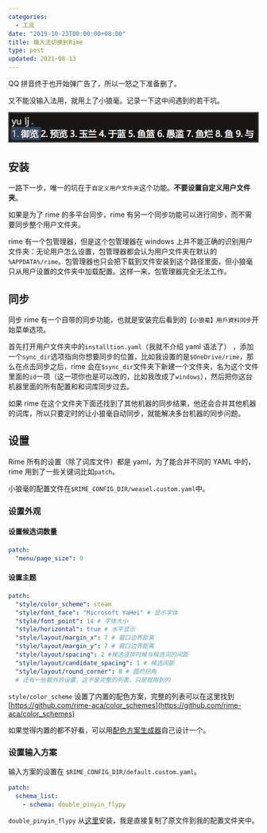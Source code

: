 ```yaml
---
categories:
  - 工具
date: "2019-10-23T00:00:00+08:00"
title: 输入法切换到Rime
type: post
updated: 2021-08-13
---
```


QQ 拼音终于也开始弹广告了，所以一怒之下准备删了。

又不能没输入法用，就用上了小狼毫。记录一下这中间遇到的若干坑。

<!-- more -->

![最终设置的效果](/static/rime-preview.jpg)

## 安装

一路下一步，唯一的坑在于`自定义用户文件夹`这个功能。**不要设置自定义用户文件夹**。

如果是为了 rime 的多平台同步，rime 有另一个同步功能可以进行同步，而不需要同步整个用户文件夹。

rime 有一个包管理器，但是这个包管理器在 windows 上并不能正确的识别用户文件夹：无论用户怎么设置，包管理器都会认为用户文件夹在默认的 `%APPDATA%/rime`。包管理器也只会把下载到文件安装到这个路径里面，但小狼毫只从用户设置的文件夹中加载配置。这样一来，包管理器完全无法工作。

## 同步

同步 rime 有一个自带的同步功能，也就是安装完后看到的`【小狼毫】用戶資料同步`开始菜单选项。

首先打开用户文件夹中的`installtion.yaml`（我就不介绍 yaml 语法了）
，添加一个`sync_dir`选项指向你想要同步的位置，比如我设置的是`$OneDrive/rime`，那么在点击同步之后，rime 会在`$sync_dir`文件夹下新建一个文件夹，名为这个文件里面的`id`一项（这一项你也是可以改的，比如我改成了`windows`），然后把你这台机器里面的所有配置和和词库同步过去。

如果 rime 在这个文件夹下面还找到了其他机器的同步结果，他还会合并其他机器的词库，所以只要定时的让小狼毫自动同步，就能解决多台机器的同步问题。

## 设置

Rime 所有的设置（除了词库文件）都是 yaml，为了能合并不同的 YAML 中的，rime 用到了一些关键词比如`patch`。

小狼毫的配置文件在`$RIME_CONFIG_DIR/weasel.custom.yaml`中。

### 设置外观

#### 设置候选词数量

```yaml
patch:
  "menu/page_size": 9
```

#### 设置主题

```yaml
patch:
  "style/color_scheme": steam
  "style/font_face": "Microsoft YaHei" # 显示字体
  "style/font_point": 14 # 字体大小
  "style/horizontal": true # 水平显示
  "style/layout/margin_x": 7 # 窗口边界距离
  "style/layout/margin_y": 7 # 窗口边界距离
  "style/layout/spacing": 2 #候选竖排时候与候选词的间距
  "style/layout/candidate_spacing": 1 # 候选间距
  "style/layout/round_corner": 8 # 圆的拐角
  # 还有一些额外的设置，这不是完整的列表，只是我用到的
```

`style/color_scheme` 设置了内置的配色方案，完整的列表可以在这里找到 [https://github.com/rime-aca/color_schemes](https://github.com/rime-aca/color_schemes)

如果觉得内置的都不好看，可以用[配色方案生成器](https://bennyyip.github.io/Rime-See-Me/)自己设计一个。

### 设置输入方案

输入方案的设置在 `$RIME_CONFIG_DIR/default.custom.yaml`。

```yaml
patch:
  schema_list:
    - schema: double_pinyin_flypy
```

`double_pinyin_flypy` 从[这里](https://github.com/rime/rime-double-pinyin)安装，我是直接复制了原文件到我的配置文件夹中。
